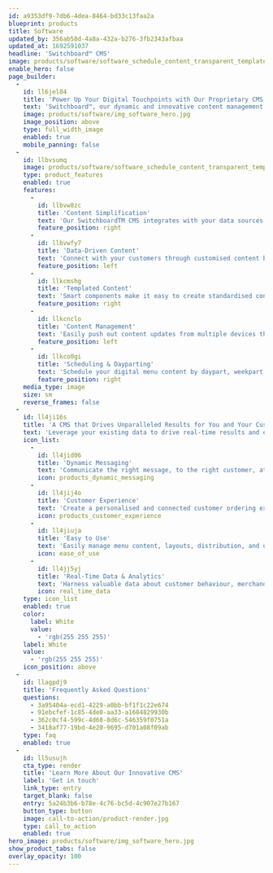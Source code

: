 ```yaml
---
id: a9353df9-7db6-4dea-8464-bd33c13faa2a
blueprint: products
title: Software
updated_by: 356ab58d-4a8a-432a-b276-3fb2343afbaa
updated_at: 1692591037
headline: 'Switchboard™️ CMS'
image: products/software/software_schedule_content_transparent_templated_content.png
enable_hero: false
page_builder:
  -
    id: ll6jel84
    title: 'Power Up Your Digital Touchpoints with Our Proprietary CMS'
    text: 'Switchboard™, our dynamic and innovative content management system (CMS) offers sophisticated integration capabilities and creates a seamless, connected ecosystem for your brand. Enjoy a single solution that enables dynamic, data-driven menu content across all hardware touchpoints and ensures an engaging ordering experience for customers.'
    image: products/software/img_software_hero.jpg
    image_position: above
    type: full_width_image
    enabled: true
    mobile_panning: false
  -
    id: llbvsumq
    image: products/software/software_schedule_content_transparent_templated_content.png
    type: product_features
    enabled: true
    features:
      -
        id: llbvw8zc
        title: 'Content Simplification'
        text: 'Our SwitchboardTM CMS integrates with your data sources and systems to simplify content creation and distribution processes to meet all digital touchpoints.'
        feature_position: right
      -
        id: llbvwfy7
        title: 'Data-Driven Content'
        text: 'Connect with your customers through customised content based on weather, customer identification, live order basket, segmentation, live transactions, location, externally managed menu and pricing data, plus much more.'
        feature_position: left
      -
        id: llkcmshg
        title: 'Templated Content'
        text: 'Smart components make it easy to create standardised content templates that can be adapted based on location and attributes.'
        feature_position: right
      -
        id: llkcnclo
        title: 'Content Management'
        text: 'Easily push out content updates from multiple devices through our centralised asset management capabilities.'
        feature_position: left
      -
        id: llkco0gi
        title: 'Scheduling & Dayparting'
        text: 'Schedule your digital menu content by daypart, weekpart, season, promotions, and more within our SwitchboardTM CMS dashboard.'
        feature_position: right
    media_type: image
    size: sm
    reverse_frames: false
  -
    id: ll4ji16s
    title: 'A CMS that Drives Unparalleled Results for You and Your Customers'
    text: 'Leverage your existing data to drive real-time results and efficiencies – such as higher average check, reduced wait times, and increased order accuracy – with our custom-built SwitchboardTM CMS digital menu board software.'
    icon_list:
      -
        id: ll4jid06
        title: 'Dynamic Messaging'
        text: 'Communicate the right message, to the right customer, at the right time by leveraging data integrations and programmable logic.'
        icon: products_dynamic_messaging
      -
        id: ll4jij4o
        title: 'Customer Experience'
        text: 'Create a personalised and connected customer ordering experience across all internal and external touchpoints.'
        icon: products_customer_experience
      -
        id: ll4jiuja
        title: 'Easy to Use'
        text: 'Easily manage menu content, layouts, distribution, and updates, while providing a range of content management access to your team, as needed.'
        icon: ease_of_use
      -
        id: ll4jj5yj
        title: 'Real-Time Data & Analytics'
        text: 'Harness valuable data about customer behaviour, merchandising results, menu layout, and content performance to drive real-time ROI.'
        icon: real_time_data
    type: icon_list
    enabled: true
    color:
      label: White
      value:
        - 'rgb(255 255 255)'
    label: White
    value:
      - 'rgb(255 255 255)'
    icon_position: above
  -
    id: llagpdj9
    title: 'Frequently Asked Questions'
    questions:
      - 3a95404a-ecd1-4229-a0bb-bf1f1c22e674
      - 91ebcfef-1c85-4de0-aa33-a1684829930b
      - 362c0cf4-599c-4d68-8d6c-546359f0751a
      - 3418af77-19bd-4e20-9695-d701a08f09ab
    type: faq
    enabled: true
  -
    id: ll5usujh
    cta_type: render
    title: 'Learn More About Our Innovative CMS'
    label: 'Get in touch'
    link_type: entry
    target_blank: false
    entry: 5a24b3b6-b78e-4c76-bc5d-4c907e27b167
    button_type: button
    image: call-to-action/product-render.jpg
    type: call_to_action
    enabled: true
hero_image: products/software/img_software_hero.jpg
show_product_tabs: false
overlay_opacity: 100
---
```

